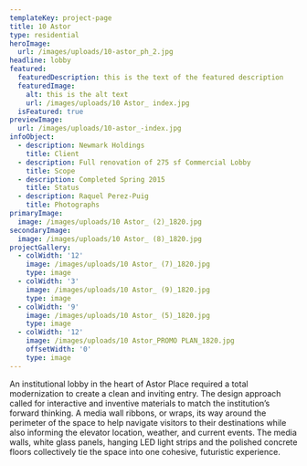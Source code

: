 ```yaml
---
templateKey: project-page
title: 10 Astor
type: residential
heroImage:
  url: /images/uploads/10-astor_ph_2.jpg
headline: lobby
featured:
  featuredDescription: this is the text of the featured description
  featuredImage:
    alt: this is the alt text
    url: /images/uploads/10 Astor_ index.jpg
  isFeatured: true
previewImage:
  url: /images/uploads/10-astor_-index.jpg
infoObject:
  - description: Newmark Holdings
    title: Client
  - description: Full renovation of 275 sf Commercial Lobby
    title: Scope
  - description: Completed Spring 2015
    title: Status
  - description: Raquel Perez-Puig
    title: Photographs
primaryImage:
  image: /images/uploads/10 Astor_ (2)_1820.jpg
secondaryImage:
  image: /images/uploads/10 Astor_ (8)_1820.jpg
projectGallery:
  - colWidth: '12'
    image: /images/uploads/10 Astor_ (7)_1820.jpg
    type: image
  - colWidth: '3'
    image: /images/uploads/10 Astor_ (9)_1820.jpg
    type: image
  - colWidth: '9'
    image: /images/uploads/10 Astor_ (5)_1820.jpg
    type: image
  - colWidth: '12'
    image: /images/uploads/10 Astor_PROMO PLAN_1820.jpg
    offsetWidth: '0'
    type: image
---
```



An institutional lobby in the heart of Astor Place required a total modernization to create a clean and inviting entry. The design approach called for interactive and inventive materials to match the institution’s forward thinking. A media wall ribbons, or wraps, its way around the perimeter of the space to help navigate visitors to their destinations while also informing the elevator location, weather, and current events. The media walls, white glass panels, hanging LED light strips and the polished concrete floors collectively tie the space into one cohesive, futuristic experience.

